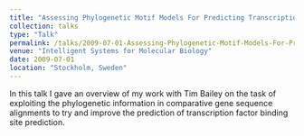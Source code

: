 ```yaml
---
title: "Assessing Phylogenetic Motif Models For Predicting Transcription Factor Binding Sites"
collection: talks
type: "Talk"
permalink: /talks/2009-07-01-Assessing-Phylogenetic-Motif-Models-For-Predicting-Transcription-Factor-Binding-Sites
venue: "Intelligent Systems for Molecular Biology"
date: 2009-07-01
location: "Stockholm, Sweden"
---
```


In this talk I gave an overview of my work with Tim Bailey on the task of exploiting the 
phylogenetic information in comparative gene sequence alignments to try and improve
the prediction of transcription factor binding site prediction.


